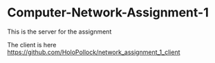 # Computer-Network-Assignment-1
This is the server for the assignment


The client is here https://github.com/HoloPollock/network_assignment_1_client
